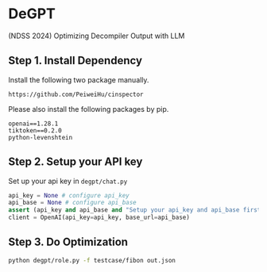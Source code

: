 # DeGPT
(NDSS 2024) Optimizing Decompiler Output with LLM

## Step 1. Install Dependency

Install the following two package manually.

```
https://github.com/PeiweiHu/cinspector
```

Please also install the following packages by pip.

```
openai==1.28.1
tiktoken==0.2.0
python-levenshtein
```

## Step 2. Setup your API key

Set up your api key in `degpt/chat.py`

```python
api_key = None # configure api_key
api_base = None # configure api_base
assert (api_key and api_base and "Setup your api_key and api_base first")
client = OpenAI(api_key=api_key, base_url=api_base)
```

## Step 3. Do Optimization

```bash
python degpt/role.py -f testcase/fibon out.json
```
